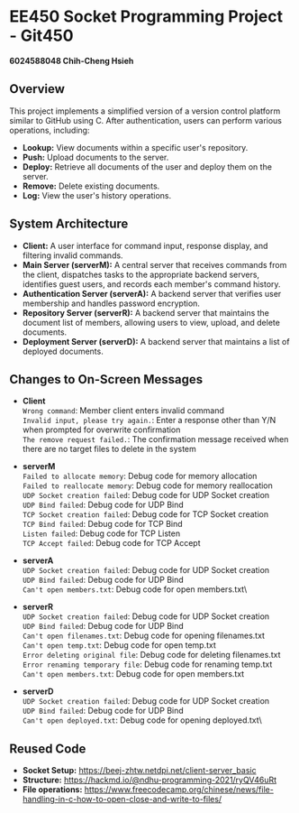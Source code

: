 # EE450 Socket Programming Project - Git450
**6024588048 Chih-Cheng Hsieh**

## Overview
This project implements a simplified version of a version control platform similar to GitHub using C. After authentication, users can perform various operations, including:

* **Lookup:** View documents within a specific user's repository.
* **Push:** Upload documents to the server.
* **Deploy:** Retrieve all documents of the user and deploy them on the server.
* **Remove:** Delete existing documents.
* **Log:** View the user's history operations.

## System Architecture
* **Client:** A user interface for command input, response display, and filtering invalid commands.
* **Main Server (serverM):** A central server that receives commands from the client, dispatches tasks to the appropriate backend servers, identifies guest users, and records each member's command history.
* **Authentication Server (serverA):** A backend server that verifies user membership and handles password encryption.
* **Repository Server (serverR):** A backend server that maintains the document list of members, allowing users to view, upload, and delete documents.
* **Deployment Server (serverD):** A backend server that maintains a list of deployed documents.

## Changes to On-Screen Messages
* **Client**\
`Wrong command`: Member client enters invalid command\
`Invalid input, please try again.`: Enter a response other than Y/N when prompted for overwrite confirmation\
`The remove request failed.`: The confirmation message received when there are no target files to delete in the system

* **serverM**\
`Failed to allocate memory`: Debug code for memory allocation\
`Failed to reallocate memory`: Debug code for memory reallocation\
`UDP Socket creation failed`: Debug code for UDP Socket creation\
`UDP Bind failed`: Debug code for UDP Bind\
`TCP Socket creation failed`: Debug code for TCP Socket creation\
`TCP Bind failed`: Debug code for TCP Bind\
`Listen failed`: Debug code for TCP Listen\
`TCP Accept failed`: Debug code for TCP Accept

* **serverA**\
`UDP Socket creation failed`: Debug code for UDP Socket creation\
`UDP Bind failed`: Debug code for UDP Bind\
`Can't open members.txt`: Debug code for open members.txt\

* **serverR**\
`UDP Socket creation failed`: Debug code for UDP Socket creation\
`UDP Bind failed`: Debug code for UDP Bind\
`Can't open filenames.txt`: Debug code for opening filenames.txt\
`Can't open temp.txt`: Debug code for open temp.txt\
`Error deleting original file`: Debug code for deleting filenames.txt\
`Error renaming temporary file`: Debug code for renaming temp.txt\
`Can't open members.txt`: Debug code for open members.txt

* **serverD**\
`UDP Socket creation failed`: Debug code for UDP Socket creation\
`UDP Bind failed`: Debug code for UDP Bind\
`Can't open deployed.txt`: Debug code for opening deployed.txt\

## Reused Code
* **Socket Setup:** https://beej-zhtw.netdpi.net/client-server_basic
* **Structure:** https://hackmd.io/@ndhu-programming-2021/ryQV46uRt
* **File operations:** https://www.freecodecamp.org/chinese/news/file-handling-in-c-how-to-open-close-and-write-to-files/
